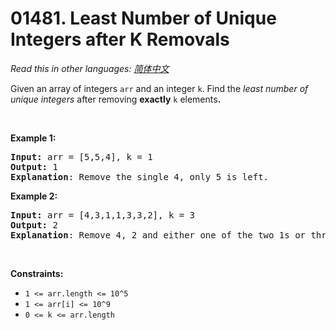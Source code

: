 # 01481. Least Number of Unique Integers after K Removals

  _Read this in other languages:_
    [_简体中文_](README.zh-CN.md)

<p>Given an array of integers&nbsp;<code>arr</code>&nbsp;and an integer <code>k</code>.&nbsp;Find the <em>least number of unique integers</em>&nbsp;after removing <strong>exactly</strong> <code>k</code> elements<b>.</b></p>

<ol>
</ol>

<p>&nbsp;</p>
<p><strong>Example 1:</strong></p>

<pre>
<strong>Input: </strong>arr = [5,5,4], k = 1
<strong>Output: </strong>1
<strong>Explanation</strong>: Remove the single 4, only 5 is left.
</pre>
<strong>Example 2:</strong>

<pre>
<strong>Input: </strong>arr = [4,3,1,1,3,3,2], k = 3
<strong>Output: </strong>2
<strong>Explanation</strong>: Remove 4, 2 and either one of the two 1s or three 3s. 1 and 3 will be left.</pre>

<p>&nbsp;</p>
<p><strong>Constraints:</strong></p>

<ul>
	<li><code>1 &lt;= arr.length&nbsp;&lt;= 10^5</code></li>
	<li><code>1 &lt;= arr[i] &lt;= 10^9</code></li>
	<li><code>0 &lt;= k&nbsp;&lt;= arr.length</code></li>
</ul>